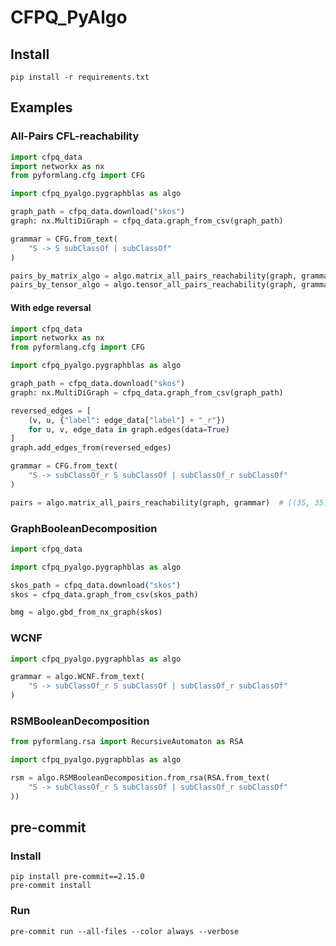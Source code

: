 # CFPQ_PyAlgo

## Install

```shell
pip install -r requirements.txt
```

## Examples

### All-Pairs CFL-reachability

```python
import cfpq_data
import networkx as nx
from pyformlang.cfg import CFG

import cfpq_pyalgo.pygraphblas as algo

graph_path = cfpq_data.download("skos")
graph: nx.MultiDiGraph = cfpq_data.graph_from_csv(graph_path)

grammar = CFG.from_text(
    "S -> S subClassOf | subClassOf"
)

pairs_by_matrix_algo = algo.matrix_all_pairs_reachability(graph, grammar)  # [(79, 35)]
pairs_by_tensor_algo = algo.tensor_all_pairs_reachability(graph, grammar)  # [(79, 35)]
```

#### With edge reversal

```python
import cfpq_data
import networkx as nx
from pyformlang.cfg import CFG

import cfpq_pyalgo.pygraphblas as algo

graph_path = cfpq_data.download("skos")
graph: nx.MultiDiGraph = cfpq_data.graph_from_csv(graph_path)

reversed_edges = [
    (v, u, {"label": edge_data["label"] + "_r"})
    for u, v, edge_data in graph.edges(data=True)
]
graph.add_edges_from(reversed_edges)

grammar = CFG.from_text(
    "S -> subClassOf_r S subClassOf | subClassOf_r subClassOf"
)

pairs = algo.matrix_all_pairs_reachability(graph, grammar)  # [(35, 35)]
```

### GraphBooleanDecomposition

```python
import cfpq_data

import cfpq_pyalgo.pygraphblas as algo

skos_path = cfpq_data.download("skos")
skos = cfpq_data.graph_from_csv(skos_path)

bmg = algo.gbd_from_nx_graph(skos)

```

### WCNF

```python
import cfpq_pyalgo.pygraphblas as algo

grammar = algo.WCNF.from_text(
    "S -> subClassOf_r S subClassOf | subClassOf_r subClassOf"
)
```

### RSMBooleanDecomposition

```python
from pyformlang.rsa import RecursiveAutomaton as RSA

import cfpq_pyalgo.pygraphblas as algo

rsm = algo.RSMBooleanDecomposition.from_rsa(RSA.from_text(
    "S -> subClassOf_r S subClassOf | subClassOf_r subClassOf"
))
```

## pre-commit

### Install

```shell
pip install pre-commit==2.15.0
pre-commit install
```

### Run

```shell
pre-commit run --all-files --color always --verbose
```
